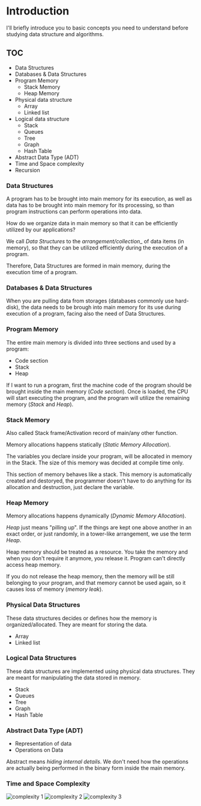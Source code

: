 # Introduction

I'll briefly introduce you to basic concepts you need to understand
before studying data structure and algorithms.

## TOC

* Data Structures
* Databases & Data Structures
* Program Memory
	* Stack Memory
	* Heap Memory
* Physical data structure
    * Array
    * Linked list
* Logical data structure
    * Stack
    * Queues
    * Tree
    * Graph
    * Hash Table
* Abstract Data Type (ADT)
* Time and Space complexity
* Recursion

### Data Structures

A program has to be brought into main memory for its execution, as well as data has to be brought into main memory for its processing, so than program instructions can perform operations into data.

How do we organize data in main memory so that it can be efficiently utilized by our applications?

We call _Data Structures_ to the _arrangement/collection__ of data items (in memory), so that they can be utilized efficiently during the execution of a program.

Therefore, Data Structures are formed in main memory, during the execution time of a program.

### Databases & Data Structures

When you are pulling data from storages (databases commonly use hard-disk), the data needs to be brough into main memory for its use during execution of a program, facing also the need of Data Structures.

### Program Memory

The entire main memory is divided into three sections and used by a program:
* Code section
* Stack
* Heap

If I want to run a program, first the machine code of the program should be brought inside the main memory (_Code section_). Once is loaded, the CPU will start executing the program, and the program will utilize the remaining memory (_Stack_ and _Heap_).

### Stack Memory

Also called Stack frame/Activation record of main/any other function.

Memory allocations happens statically (_Static Memory Allocation_).

The variables you declare inside your program, will be allocated in memory in the Stack. The size of this memory was decided at compile time only.

This section of memory behaves like a stack. This memory is automatically created and destoryed, the programmer doesn't have to do anything for its allocation and destruction, just declare the variable.

### Heap Memory

Memory allocations happens dynamically (_Dynamic Memory Allocation_).

_Heap_ just means "pilling up". If the things are kept one above another in an exact order, or just randomly, in a tower-like arrangement, we use the term _Heap_.

Heap memory should be treated as a resource. You take the memory and when you don't require it anymore, you release it. Program can't directly access heap memory.

If you do not release the heap memory, then the memory will be still belonging to your program, and that memory cannot be used again, so it causes loss of memory (_memory leak_). 

### Physical Data Structures

These data structures decides or defines how the memory is organized/allocated. They are meant for storing the data.

* Array
* Linked list

### Logical Data Structures

These data structures are implemented using physical data structures. They are meant for manipulating the data stored in memory.

* Stack
* Queues
* Tree
* Graph
* Hash Table

### Abstract Data Type (ADT)

* Representation of data
* Operations on Data 

Abstract means _hiding internal details_. We don't need how the operations are actually
being performed in the binary form inside the main memory.

### Time and Space Complexity

![complexity 1](../../assets/images/complexity)
![complexity 2](../../assets/images/complexity2)
![complexity 3](../../assets/images/complexity3)
